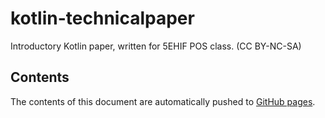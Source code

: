 # kotlin-technicalpaper

Introductory Kotlin paper, written for 5EHIF POS class. (CC BY-NC-SA)

## Contents

The contents of this document are automatically pushed to 
[GitHub pages](https://stuhlmeier.github.io/kotlin-technicalpaper).
